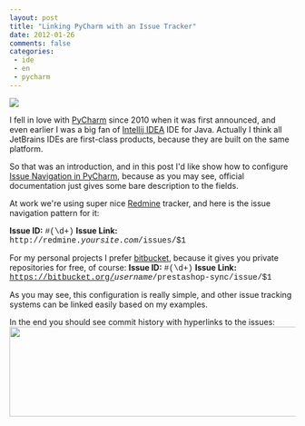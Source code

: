 ```yaml
---
layout: post
title: "Linking PyCharm with an Issue Tracker"
date: 2012-01-26
comments: false
categories:
 - ide
 - en
 - pycharm
---
```



<a href="http://3.bp.blogspot.com/-ex8sfbybYF4/Tx83ODk-o_I/AAAAAAAADUA/y_OaWMHTpKw/s1600/header_pycharm20.png" imageanchor="1" style="margin-bottom: 1em; margin-right: 1em;"><img border="0" src="http://3.bp.blogspot.com/-ex8sfbybYF4/Tx83ODk-o_I/AAAAAAAADUA/y_OaWMHTpKw/s1600/header_pycharm20.png" /></a>

I fell in love with <a href="http://www.jetbrains.com/pycharm/">PyCharm</a> since 2010 when it was first announced, and even earlier I was a big fan of
<a href="http://www.jetbrains.com/idea/">Intellij IDEA</a> IDE for Java. Actually I think all JetBrains IDEs are first-class products, because they are built on the same platform.

So that was an introduction, and in this post I'd like show how to configure <a href="http://www.jetbrains.com/pycharm/webhelp/issue-navigation.html">Issue Navigation in PyCharm</a>, because as you may see, official documentation just gives some bare description to the fields.

At work we're using super nice <a href="http://www.redmine.org/">Redmine</a> tracker, and here is the issue navigation pattern for it:

**Issue ID:** <span style="font-family: 'Courier New', Courier, monospace;">#(\d+)</span>
**Issue Link:** <span style="font-family: 'Courier New', Courier, monospace;">http://redmine.<i>yoursite.com</i>/issues/$1</span>

For my personal projects I prefer <a href="https://bitbucket.org/">bitbucket</a>, because it gives you private repositories for free, of course:
**Issue ID:** <span style="font-family: 'Courier New', Courier, monospace;">#(\d+)</span>
**Issue Link:** <span style="font-family: 'Courier New', Courier, monospace;">https://bitbucket.org/<i>username</i>/prestashop-sync/issue/$1</span>

As you may see, this configuration is really simple, and other issue tracking systems can be linked easily based on my examples.

In the end you should see commit history with hyperlinks to the issues:
<a href="http://4.bp.blogspot.com/-467_frlJeM8/TyBi8myNC3I/AAAAAAAADUI/BSmcoVzqNGw/s1600/history.png" imageanchor="1" style="margin-bottom: 1em; margin-right: 1em;"><img border="0" height="158" src="http://4.bp.blogspot.com/-467_frlJeM8/TyBi8myNC3I/AAAAAAAADUI/BSmcoVzqNGw/s640/history.png" width="640" /></a>

